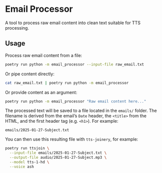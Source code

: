 # Email Processor

A tool to process raw email content into clean text suitable for TTS processing.

## Usage

Process raw email content from a file:

```bash
poetry run python -m email_processor --input-file raw_email.txt
```

Or pipe content directly:

```bash
cat raw_email.txt | poetry run python -m email_processor
```

Or provide content as an argument:

```bash
poetry run python -m email_processor "Raw email content here..."
```

The processed text will be saved to a file located in the `emails/` folder. The filename is derived from the email’s `Date` header, the `<title>` from the HTML, and the first header tag (e.g. `<h1>`). For example:

```
emails/2025-01-27-Subject.txt
```

You can then use this resulting file with `tts-joinery`, for example:

```bash
poetry run ttsjoin \
  --input-file emails/2025-01-27-Subject.txt \
  --output-file audio/2025-01-27-Subject.mp3 \
  --model tts-1-hd \
  --voice ash
```
